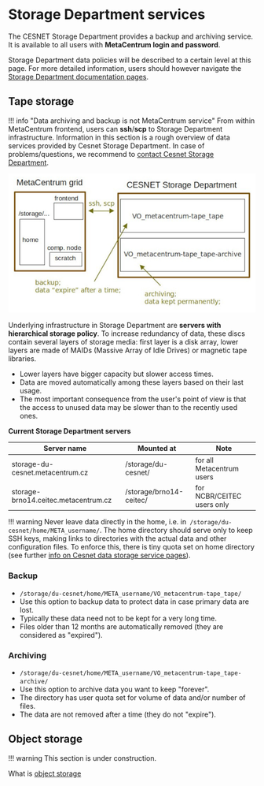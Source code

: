 # Storage Department services

The CESNET Storage Department provides a backup and archiving service. It is available to all users with **MetaCentrum login and password**.

Storage Department data policies will be described to a certain level at this page. For more detailed information, users should however navigate the [Storage Department documentation pages](https://du.cesnet.cz/en/start).

## Tape storage

!!! info "Data archiving and backup is not MetaCentrum service"
    From within MetaCentrum frontend, users can **ssh**/**scp** to Storage Department infrastructure. Information in this section is a rough overview of data services provided by Cesnet Storage Department. In case of problems/questions, we recommend to [contact Cesnet Storage Department](https://du.cesnet.cz/en/o_nas/start).

![pic](meta-vs-du-dirs.jpg)

Underlying infrastructure in Storage Department are **servers with hierarchical storage policy**. To increase redundancy of data, these discs contain several layers of storage media: first layer is a disk array, lower layers are made of MAIDs (Massive Array of Idle Drives) or magnetic tape libraries.

- Lower layers have bigger capacity but slower access times.
- Data are moved automatically among these layers based on their last usage.
- The most important consequence from the user's point of view is that the access to unused data may be slower than to the recently used ones.

**Current Storage Department servers**

| Server name | Mounted at | Note |
|-------------|------------|-------|
| storage-du-cesnet.metacentrum.cz | /storage/du-cesnet/ | for all Metacentrum users |
| storage-brno14.ceitec.metacentrum.cz | /storage/brno14-ceitec/ | for NCBR/CEITEC users only |

!!! warning
    Never leave data directly in the home, i.e. in` /storage/du-cesnet/home/META_username/`. The home directory should serve only to keep SSH keys, making links to directories with the actual data and other configuration files. To enforce this, there is tiny quota set on home directory (see further [info on Cesnet data storage service pages](https://du.cesnet.cz/en/navody/home-migrace-plzen/start)).

### Backup

- `/storage/du-cesnet/home/META_username/VO_metacentrum-tape_tape/`
- Use this option to backup data to protect data in case primary data are lost.
- Typically these data need not to be kept for a very long time.
- Files older than 12 months are automatically removed (they are considered as "expired").

### Archiving

- `/storage/du-cesnet/home/META_username/VO_metacentrum-tape_tape-archive/`
- Use this option to archive data you want to keep "forever".
- The directory has user quota set for volume of data and/or number of files.
- The data are not removed after a time (they do not "expire").

## Object storage

!!! warning 
    This section is under construction.


What is [object storage](https://du.cesnet.cz/en/navody/object_storage/start)

<!--

### Access

- describe the [process](https://rt.cesnet.cz/rt/Ticket/Display.html?id=1245495):

The prerequisite for this guide is to have S3 storage itself. You need to contact data storage support <du-support@cesnet.cz>.
Once you obtained S3 credentials `aws_access_key_id` and `aws_secret_access_key` from S3 data storage administrators you can continue with the following steps.

**1.**

To stage data to/from Metacentrum storage facility you can use rclone or s5cmd tool.

**1a.**

To use s5cmd tool (preferred) you need to create a credentials file (copy the content below) in your home dir, ie. `/storage/brno2/home/<your-login-name>/.aws/credentials`.

```
###
[profile-name]
aws_access_key_id = XXXXXXXXXXXXXXXXXXXXX
aws_secret_access_key = XXXXXXXXXXXXXXXXXXXXX
max_concurrent_requests = 200
max_queue_size = 20000
multipart_threshold = 128MB
multipart_chunksize = 32MB
###
```

**1b.**
 
Alternatively, you can use rclone tool, which is less handy for large data sets. In case of large data sets (tens of terabytes) please use s5cmd.
For rclone you need to create a credentials file (copy the content below) in your home dir, ie. `/storage/brno2/home/<your-login-name>/.config/rclone/rclone.conf`.

```
###
[profile-name]
type = s3
provider = Ceph
access_key_id = XXXXXXXXXXXXXXXXXXX
secret_access_key = XXXXXXXXXXXXXXXXXXXXXXXX
endpoint = s3.clX.du.cesnet.cz
acl = private
###
```

**2.**

For the convenience you can add into your Job script the variable, where did you store your credentials.

```
#define CREDDIR, where you stored your S3 credentials for, default is your home directory
#s5cmd example
#S3CRED=/storage/brno2/home/<your-login-name>/.aws/credentials
#rclone example
#S3CRED=/storage/brno2/home/<your-login-name>/.config/rclone/rclone.conf
```

**3.**

Then you can easily add the stage in/out commands into your Job script in the appropriate position.

**3a.**

Stage-in

```
#stage in command for s5cmd
s5cmd --credentials-file "${S3CRED}" --profile profile-name --endpoint-url=https://s3.clX.du.cesnet.cz cp s3://my-bucket/h2o.com ${DATADIR}/
```

```
#stage in command for rclone
rclone sync --progress --fast-list --config ${S3CRED} profile-name:my-bucket/h2o.com  ${DATADIR}
```

**3b.**

Stage-out

```
#stage out command for s5cmd
s5cmd --credentials-file "${S3CRED}" --profile profile-name --endpoint-url=https://s3.clX.du.cesnet.cz cp ${DATADIR}/h2o.out s3://my-bucket/
```

```
#stage in command for rclone
rclone sync --progress --fast-list --config ${S3CRED} ${DATADIR}/h2o.out profile-name:my-bucket/  
```

### Clients

- there are more clients - link to [https://du.cesnet.cz/en/navody/object_storage/cesnet_s3/start](https://du.cesnet.cz/en/navody/object_storage/cesnet_s3/start)
- since we consider working from a (Linux) frontend, here we give 2 examples

#### s3cmd 

`/storage/brno2/home/melounova/.s3cfg` content:

```
[default]
host_base = https://s3.cl4.du.cesnet.cz
use_https = True
access_key = 3WVWLY30M6PB85UZRP4H
secret_key = UxiNQbwWQNLl8sp8l4SQ18mD40BGq3XyqtVvMdel
host_bucket = s3.cl4.du.cesnet.cz
```

Examples:

```
s3cmd mb s3://my-bucket
s3cmd du s3://my-bucket/
s3cmd put file001 s3://my-bucket/
s3cmd du s3://my-bucket/
s3cmd get s3://my-bucket/file001
```


#### aws 

`/storage/brno2/home/melounova/.aws/credentials`

```
###
[profile-name]
aws_access_key_id = 3WVWLY30M6PB85UZRP4H
aws_secret_access_key = UxiNQbwWQNLl8sp8l4SQ18mD40BGq3XyqtVvMdel
max_concurrent_requests = 200
max_queue_size = 20000
multipart_threshold = 128MB
multipart_chunksize = 32MB
###
```

```
S3CRED=/storage/brno2/home/melounova/.aws/credentials
```


-->









